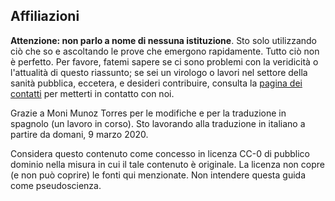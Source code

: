 ## Affiliazioni
**Attenzione: non parlo a nome di nessuna istituzione**.
Sto solo utilizzando ciò che so e ascoltando le prove che emergono rapidamente. Tutto ciò non è perfetto. Per favore, fatemi sapere se ci sono problemi con
la veridicità o l'attualità di questo riassunto; se sei un virologo o lavori nel settore della sanità pubblica, eccetera, e desideri contribuire, consulta la [pagina dei contatti](/contact/) per metterti in contatto con noi.

Grazie a Moni Munoz Torres per le modifiche e per la traduzione in spagnolo (un lavoro in corso). Sto lavorando alla traduzione in italiano a partire da domani, 9 marzo 2020.

Considera questo contenuto come concesso in licenza CC-0 di pubblico dominio nella misura in cui il tale contenuto è originale. La licenza non copre (e non può coprire) le fonti qui menzionate. Non intendere questa guida come pseudoscienza.
